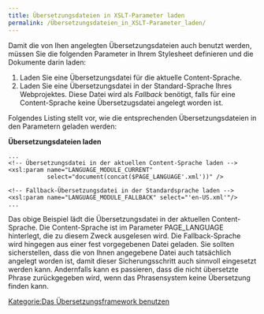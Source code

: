 ```yaml
---
title: Übersetzungsdateien in XSLT-Parameter laden
permalink: /Übersetzungsdateien_in_XSLT-Parameter_laden/
---
```


Damit die von Ihen angelegten Übersetzungsdateien auch benutzt werden, müssen Sie die folgenden Parameter in Ihrem Stylesheet definieren und die Dokumente darin laden:

1.  Laden Sie eine Übersetzungsdatei für die aktuelle Content-Sprache.
2.  Laden Sie eine Übersetzungsdatei in der Standard-Sprache Ihres Webprojektes. Diese Datei wird als *Fallback* benötigt, falls für eine Content-Sprache keine Übersetzugsdatei angelegt worden ist.

Folgendes Listing stellt vor, wie die entsprechenden Übersetzungsdateien in den Parametern geladen werden:

**Übersetzungsdateien laden**

~~~~ {.xml}
...
<!-- Übersetzungsdatei in der aktuellen Content-Sprache laden -->
<xsl:param name="LANGUAGE_MODULE_CURRENT"
           select="document(concat($PAGE_LANGUAGE'.xml'))" />

<!-- Fallback-Übersetzungsdatei in der Standardsprache laden -->
<xsl:param name="LANGUAGE_MODULE_FALLBACK" select="'en-US.xml'"/>
...
~~~~

Das obige Beispiel lädt die Übersetzungsdatei in der aktuellen Content-Sprache. Die Content-Sprache ist im Parameter PAGE_LANGUAGE hinterlegt, die zu diesem Zweck ausgelesen wird. Die Fallback-Sprache wird hingegen aus einer fest vorgegebenen Datei geladen. Sie sollten sicherstellen, dass die von Ihnen angegebene Datei auch tatsächlich angelegt worden ist, damit dieser Sicherungsschritt auch sinnvoll eingesetzt werden kann. Andernfalls kann es passieren, dass die nicht übersetzte Phrase zurückgegeben wird, wenn das Phrasensystem keine Übersetzung finden kann.

[Kategorie:Das Übersetzungsframework benutzen](/Kategorie:Das_Übersetzungsframework_benutzen )
